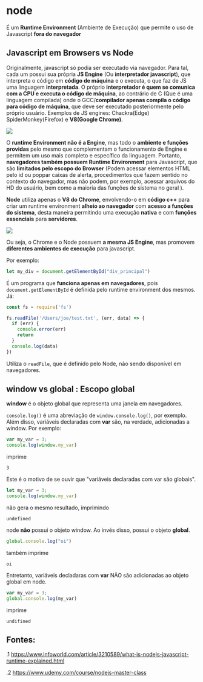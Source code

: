 # node

É um **Runtime Environment** (Ambiente de Execução) que permite o uso de Javascript **fora do navegador** 

## Javascript em Browsers vs Node
Originalmente, javascript só podia ser executado via navegador. Para tal, cada um  possui sua própria **JS Engine** (Ou **interpretador javascript**), que interpreta o código em **código de máquina** e o executa, o que faz de JS uma linguagem **interpretada**. O próprio **interpretador é quem se comunica com a CPU e executa o código de máquina**, ao contrário de C (Que é uma linguagem compilada) onde o GCC/**compilador apenas compila o código para código de máquina**, que deve ser executado posteriormente pelo próprio usuário. Exemplos de JS engines: Chackra(Edge) SpiderMonkey(Firefox) e **V8(Google Chrome)**. 

<img src = "https://i.imgur.com/Q7bDDgj.png">

O **runtime Environment não é a Engine**, mas todo o **ambiente e funções providas** pelo mesmo que complementam o funcionamento de Engine e permitem um uso mais completo e específico da linguagem. Portanto, **navegadores também possuem Runtime Environment** para Javascript, que são **limitados pelo escopo do Browser** (Podem acessar elementos HTML pelo id ou poppar caixas de alerta, procedimentos que fazem sentido no contexto do navegador, mas não podem, por exemplo, acessar arquivos do HD do usuário, bem como a maioria das funções de sistema no geral ).

**Node** utiliza apenas o **V8 do Chrome**, envolvendo-o em **código c++** para criar um runtime environment **alheio ao navegador** com **acesso a funções do sistema**, desta maneira permitindo uma execução **nativa** e com **funções essenciais** para **servidores**. 


<img src = 'https://i.imgur.com/OexbEks.png'>

Ou seja, o Chrome e o Node possuem **a mesma JS Engine**, mas promovem **diferentes ambientes de execução** para javascript. 

Por exemplo:  
```js
let my_div = document.getElementById("div_principal")
```
É um programa que **funciona apenas em navegadores**, pois ```document.getElementById``` é definida pelo runtime environment dos mesmos. Já: 

```js
const fs = require('fs')

fs.readFile('/Users/joe/test.txt', (err, data) => {
  if (err) {
    console.error(err)
    return
  }
  console.log(data)
})
```

Utiliza o ```readFile```, que é definido pelo Node, não sendo disponível em navegadores. 

## window vs global : Escopo global 

**window** é o objeto global que representa uma janela em navegadores. 

```console.log()``` é uma abreviação de ```window.console.log()```, por exemplo. Além disso, variáveis declaradas com **var** são, na verdade, adicionadas a window. Por exemplo: 

```js
var my_var = 3;
console.log(window.my_var)
```

imprime 

```
3
```

Este é o motivo de se ouvir que "variáveis declaradas com var são globais". 

```js
let my_var = 3;
console.log(window.my_var)
```

não gera o mesmo resultado, imprimindo 

```
undefined
```

node **não** possui o objeto window. Ao invés disso, possui o objeto **global**. 

```js
global.console.log("oi")
```

também imprime 

```
oi
```
Entretanto, variáveis decladaras com **var** NÃO são adicionadas ao objeto global em node. 

```js
var my_var = 3;
global.console.log(my_var)
```

imprime

```
undifined
```

<!---
## Servidor em node vs servidor "tradicional"

Node utiliza a abordagem **non-blocking** para atingir baixa latência mesmo com altas taxas de transferência (throughput).

Em **servidores "tradicionais"**, cada nova requisição gera (spawns) uma **nova thread**, ou mesmo clona (forks) o processo atual em um **novo processo**, que lidam e respondem a mesma. Na prática, a criação de novas threads é menos custosa (Em memória e CPU Overhead) que a criação de novos processos, mas, ainda assim, os ciclos gastos com **thread scheaduling** e **context switching** podem gerar sobrecarga em sistemas com muitas threads, o que aumenta a latência, impondo limites em escalabilidade e taxa de transferência. 

 -->
## Fontes: 
.1 https://www.infoworld.com/article/3210589/what-is-nodejs-javascript-runtime-explained.html

.2 https://www.udemy.com/course/nodejs-master-class